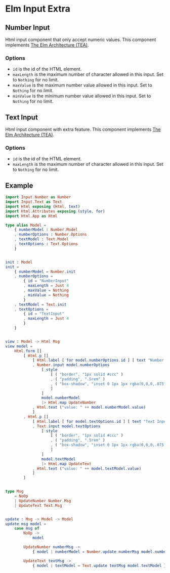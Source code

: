 # Elm Input Extra

## Number Input

Html input component that only accept numeric values. This component implements [The Elm Architecture (TEA)](http://guide.elm-lang.org/architecture/index.html).

### Options
 * `id` is the id of the HTML element.
 * `maxLength` is the maximum number of character allowed in this input. Set to `Nothing` for no limit.
 * `maxValue` is the maximum number value allowed in this input. Set to `Nothing` for no limit.
 * `minValue` is the minimum number value allowed in this input. Set to `Nothing` for no limit.

## Text Input

Html input component with extra feature. This component implements [The Elm Architecture (TEA)](http://guide.elm-lang.org/architecture/index.html).

### Options
 * `id` is the id of the HTML element.
 * `maxLength` is the maximum number of character allowed in this input. Set to `Nothing` for no limit.



## Example
```elm
import Input.Number as Number
import Input.Text as Text
import Html exposing (Html, text)
import Html.Attributes exposing (style, for)
import Html.App as Html

type alias Model =
    { numberModel : Number.Model
    , numberOptions : Number.Options
    , textModel : Text.Model
    , textOptions : Text.Options
    }


init : Model
init =
    { numberModel = Number.init
    , numberOptions =
        { id = "NumberInput"
        , maxLength = Just 4
        , maxValue = Nothing
        , minValue = Nothing
        }
    , textModel = Text.init
    , textOptions =
        { id = "TextInput"
        , maxLength = Just 4
        }
    }


view : Model -> Html Msg
view model =
    Html.form []
        [ Html.p []
            [ Html.label [ for model.numberOptions.id ] [ text "Number Input" ]
            , Number.input model.numberOptions
                [ style
                    [ ( "border", "1px solid #ccc" )
                    , ( "padding", ".5rem" )
                    , ( "box-shadow", "inset 0 1px 1px rgba(0,0,0,.075);" )
                    ]
                ]
                model.numberModel
                |> Html.map UpdateNumber
            , Html.text ("value: " ++ model.numberModel.value)
            ]
        , Html.p []
            [ Html.label [ for model.textOptions.id ] [ text "Text Input" ]
            , Text.input model.textOptions
                [ style
                    [ ( "border", "1px solid #ccc" )
                    , ( "padding", ".5rem" )
                    , ( "box-shadow", "inset 0 1px 1px rgba(0,0,0,.075);" )
                    ]
                ]
                model.textModel
                |> Html.map UpdateText
            , Html.text ("value: " ++ model.textModel.value)
            ]
        ]


type Msg
    = NoOp
    | UpdateNumber Number.Msg
    | UpdateText Text.Msg


update : Msg -> Model -> Model
update msg model =
    case msg of
        NoOp ->
            model

        UpdateNumber numberMsg ->
            { model | numberModel = Number.update numberMsg model.numberModel }

        UpdateText textMsg ->
            { model | textModel = Text.update textMsg model.textModel }

```